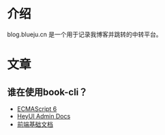 # 介绍

blog.blueju.cn 是一个用于记录我博客并跳转的中转平台。

# 文章

## 谁在使用book-cli？

* [ECMAScript 6](https://es6.ch-un.com/)
* [HeyUI Admin Docs](https://heyui.github.io/heyui-admin-docs/)
* [前端基础文档](https://llbteam.github.io/docs.fe/)


